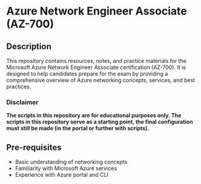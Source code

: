 # Azure Network Engineer Associate (AZ-700)

## Description
This repository contains resources, notes, and practice materials for the Microsoft Azure Network Engineer Associate certification (AZ-700). It is designed to help candidates prepare for the exam by providing a comprehensive overview of Azure networking concepts, services, and best practices.

### Disclaimer
**The scripts in this repository are for educational purposes only. The scripts in this repository serve as a starting point, the final configuration must still be made (in the portal or further with scripts).**   

## Pre-requisites
- Basic understanding of networking concepts
- Familiarity with Microsoft Azure services
- Experience with Azure portal and CLI